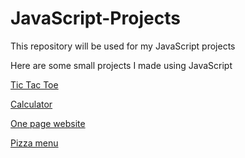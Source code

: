 # JavaScript-Projects
This repository will be used for my JavaScript projects

Here are some small projects I made using JavaScript

<a href="https://github.com/Josephbacona/JavaScript-Projects/tree/main/TicTacToe" target="_blank">Tic Tac Toe</a>

<a href="https://github.com/Josephbacona/JavaScript-Projects/tree/main/JavaScript%20Projects" target="_blank">Calculator</a>

<a href="https://github.com/Josephbacona/JavaScript-Projects/tree/main/One-Page%20Website" target="_blank">One page website</a>

<a href="https://github.com/Josephbacona/JavaScript-Projects/tree/main/Pizza_Project" target="_blank">Pizza menu</a>
